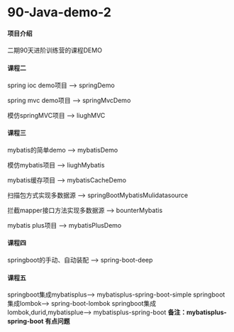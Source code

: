 # 90-Java-demo-2
#### 项目介绍
二期90天进阶训练营的课程DEMO

#### 课程二
spring ioc demo项目 --> springDemo

spring mvc demo项目 --> springMvcDemo

模仿springMVC项目 --> liughMVC

#### 课程三
mybatis的简单demo --> mybatisDemo

模仿mybatis项目 --> liughMybatis

mybatis缓存项目 --> mybatisCacheDemo

扫描包方式实现多数据源 --> springBootMybatisMulidatasource

拦截mapper接口方法实现多数据源 --> bounterMybatis

mybatis plus项目 --> mybatisPlusDemo
#### 课程四
springboot的手动、自动装配 --> spring-boot-deep

#### 课程五
springboot集成mybatisplus--> mybatisplus-spring-boot-simple
springboot集成lombok--> spring-boot-lombok
springboot集成lombok,durid,mybatisplue--> mybatisplus-spring-boot
**备注：mybatisplus-spring-boot 有点问题**

